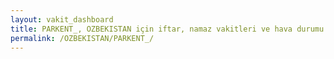 ```yaml
---
layout: vakit_dashboard
title: PARKENT_, OZBEKISTAN için iftar, namaz vakitleri ve hava durumu - ilçe/eyalet seç
permalink: /OZBEKISTAN/PARKENT_/
---
```


<script type="text/javascript">
  var GLOBAL_COUNTRY = 'OZBEKISTAN';
  var GLOBAL_CITY = 'PARKENT_';
  var GLOBAL_STATE = '';
  var lat = 72;
  var lon = 21;
</script>
